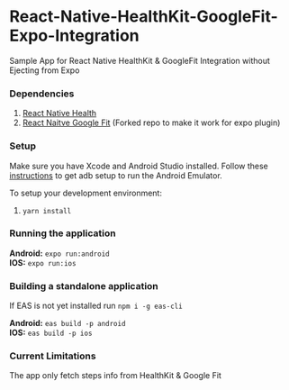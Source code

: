 # React-Native-HealthKit-GoogleFit-Expo-Integration
Sample App for React Native HealthKit &amp; GoogleFit Integration without Ejecting from Expo

### Dependencies
1. [React Native Health](https://github.com/agencyenterprise/react-native-health)
2. [React Naitve Google Fit](https://github.com/edgarmacarioiii/react-native-google-fit-mod) (Forked repo to make it work for expo plugin)

### Setup
Make sure you have Xcode and Android Studio installed. Follow these [instructions](https://docs.expo.io/workflow/android-studio-emulator/) to get adb setup to run the Android Emulator.

To setup your development environment:
1. `yarn install`

### Running the application

**Android:** `expo run:android`  
**IOS:** `expo run:ios`  

### Building a standalone application
If EAS is not yet installed run `npm i -g eas-cli`

**Android:** `eas build -p android`  
**IOS:** `eas build -p ios`  

### Current Limitations
The app only fetch steps info from HealthKit & Google Fit
